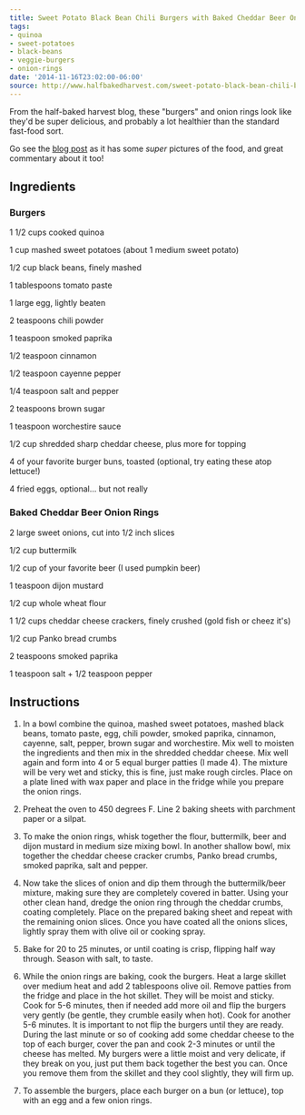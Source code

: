 ```yaml
---
title: Sweet Potato Black Bean Chili Burgers with Baked Cheddar Beer Onion Rings
tags:
- quinoa
- sweet-potatoes
- black-beans
- veggie-burgers
- onion-rings
date: '2014-11-16T23:02:00-06:00'
source: http://www.halfbakedharvest.com/sweet-potato-black-bean-chili-burgers-wbaked-cheddar-beer-onion-rings-fried-egg/
---
```

From the half-baked harvest blog, these "burgers" and onion rings look
like they'd be super delicious, and probably a lot healthier than the
standard fast-food sort.

Go see the [blog post]({{page.external_url}}) as it has some *super*
pictures of the food, and great commentary about it too!


## Ingredients

### Burgers

1 1/2 cups cooked quinoa

1 cup mashed sweet potatoes (about 1 medium sweet potato)

1/2 cup black beans, finely mashed

1 tablespoons tomato paste

1 large egg, lightly beaten

2 teaspoons chili powder

1 teaspoon smoked paprika

1/2 teaspoon cinnamon

1/2 teaspoon cayenne pepper

1/4 teaspoon salt and pepper

2 teaspoons brown sugar

1 teaspoon worchestire sauce

1/2 cup shredded sharp cheddar cheese, plus more for topping

4 of your favorite burger buns, toasted (optional, try eating these atop
lettuce!)

4 fried eggs, optional... but not really

### Baked Cheddar Beer Onion Rings

2 large sweet onions, cut into 1/2 inch slices

1/2 cup buttermilk

1/2 cup of your favorite beer (I used pumpkin beer)

1 teaspoon dijon mustard

1/2 cup whole wheat flour

1 1/2 cups cheddar cheese crackers, finely crushed (gold fish or cheez
it's)

1/2 cup Panko bread crumbs

2 teaspoons smoked paprika

1 teaspoon salt + 1/2 teaspoon pepper

## Instructions

1.  In a bowl combine the quinoa, mashed sweet potatoes, mashed black
    beans, tomato paste, egg, chili powder, smoked paprika, cinnamon,
    cayenne, salt, pepper, brown sugar and worchestire. Mix well to
    moisten the ingredients and then mix in the shredded cheddar cheese.
    Mix well again and form into 4 or 5 equal burger patties (I made 4).
    The mixture will be very wet and sticky, this is fine, just make
    rough circles. Place on a plate lined with wax paper and place in
    the fridge while you prepare the onion rings.

2.  Preheat the oven to 450 degrees F. Line 2 baking sheets with
    parchment paper or a silpat.

3.  To make the onion rings, whisk together the flour, buttermilk, beer
    and dijon mustard in medium size mixing bowl. In another shallow
    bowl, mix together the cheddar cheese cracker crumbs, Panko bread
    crumbs, smoked paprika, salt and pepper.

4.  Now take the slices of onion and dip them through the
    buttermilk/beer mixture, making sure they are completely covered in
    batter. Using your other clean hand, dredge the onion ring through
    the cheddar crumbs, coating completely. Place on the prepared baking
    sheet and repeat with the remaining onion slices. Once you have
    coated all the onions slices, lightly spray them with olive oil or
    cooking spray.

5.  Bake for 20 to 25 minutes, or until coating is crisp, flipping half
    way through. Season with salt, to taste.

6.  While the onion rings are baking, cook the burgers. Heat a large
    skillet over medium heat and add 2 tablespoons olive oil. Remove
    patties from the fridge and place in the hot skillet. They will be
    moist and sticky. Cook for 5-6 minutes, then if needed add more oil
    and flip the burgers very gently (be gentle, they crumble easily
    when hot). Cook for another 5-6 minutes. It is important to not flip
    the burgers until they are ready. During the last minute or so of
    cooking add some cheddar cheese to the top of each burger, cover the
    pan and cook 2-3 minutes or until the cheese has melted. My burgers
    were a little moist and very delicate, if they break on you, just
    put them back together the best you can. Once you remove them from
    the skillet and they cool slightly, they will firm up.

7.  To assemble the burgers, place each burger on a bun (or lettuce),
    top with an egg and a few onion rings.

